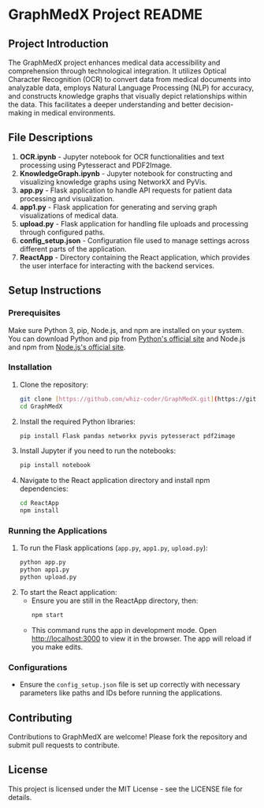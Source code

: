 # GraphMedX Project README

## Project Introduction
The GraphMedX project enhances medical data accessibility and comprehension through technological integration. It utilizes Optical Character Recognition (OCR) to convert data from medical documents into analyzable data, employs Natural Language Processing (NLP) for accuracy, and constructs knowledge graphs that visually depict relationships within the data. This facilitates a deeper understanding and better decision-making in medical environments.

## File Descriptions
1. **OCR.ipynb** - Jupyter notebook for OCR functionalities and text processing using Pytesseract and PDF2Image.
2. **KnowledgeGraph.ipynb** - Jupyter notebook for constructing and visualizing knowledge graphs using NetworkX and PyVis.
3. **app.py** - Flask application to handle API requests for patient data processing and visualization.
4. **app1.py** - Flask application for generating and serving graph visualizations of medical data.
5. **upload.py** - Flask application for handling file uploads and processing through configured paths.
6. **config_setup.json** - Configuration file used to manage settings across different parts of the application.
7. **ReactApp** - Directory containing the React application, which provides the user interface for interacting with the backend services.

## Setup Instructions

### Prerequisites
Make sure Python 3, pip, Node.js, and npm are installed on your system. You can download Python and pip from [Python's official site](https://python.org) and Node.js and npm from [Node.js's official site](https://nodejs.org).

### Installation
1. Clone the repository:
   ```bash
   git clone [https://github.com/whiz-coder/GraphMedX.git](https://github.com/whiz-coder/GraphMedX.git)
   cd GraphMedX
   ```

2. Install the required Python libraries:
   ```bash
   pip install Flask pandas networkx pyvis pytesseract pdf2image
   ```

3. Install Jupyter if you need to run the notebooks:
   ```bash
   pip install notebook
   ```

4. Navigate to the React application directory and install npm dependencies:
   ```bash
   cd ReactApp
   npm install
   ```

### Running the Applications
1. To run the Flask applications (`app.py`, `app1.py`, `upload.py`):
   ```bash
   python app.py
   python app1.py
   python upload.py
   ```
2. To start the React application:
   - Ensure you are still in the ReactApp directory, then:
     ```bash
     npm start
     ```
   - This command runs the app in development mode. Open [http://localhost:3000](http://localhost:3000) to view it in the browser. The app will reload if you make edits.

### Configurations
- Ensure the `config_setup.json` file is set up correctly with necessary parameters like paths and IDs before running the applications.

## Contributing
Contributions to GraphMedX are welcome! Please fork the repository and submit pull requests to contribute.

## License
This project is licensed under the MIT License - see the LICENSE file for details.
